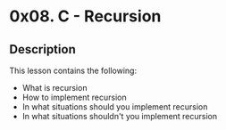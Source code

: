# 0x08. C - Recursion

## Description
This lesson contains the following:
- What is recursion
- How to implement recursion
- In what situations should you implement recursion
- In what situations shouldn't you implement recursion

